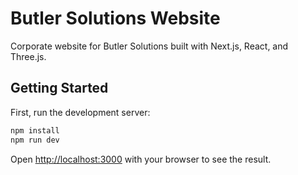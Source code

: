 # Butler Solutions Website

Corporate website for Butler Solutions built with Next.js, React, and Three.js.

## Getting Started

First, run the development server:

```bash
npm install
npm run dev
```

Open [http://localhost:3000](http://localhost:3000) with your browser to see the result.
